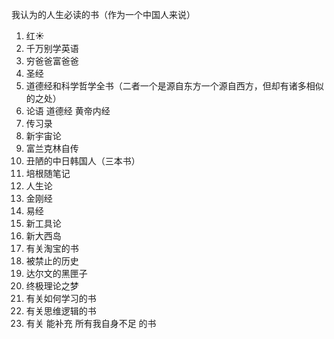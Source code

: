 我认为的人生必读的书（作为一个中国人来说）

1.  红☀
2.  千万别学英语
3.  穷爸爸富爸爸
4.  圣经
5.  道德经和科学哲学全书（二者一个是源自东方一个源自西方，但却有诸多相似的之处）
6.  论语 道德经 黄帝内经
7.  传习录
8.  新宇宙论
9.  富兰克林自传
10.  丑陋的中日韩国人（三本书）
11.  培根随笔记
12.  人生论
13.  金刚经
14.  易经
15.  新工具论
16.  新大西岛
17.  有关淘宝的书
18.  被禁止的历史
19.  达尔文的黑匣子
20.  终极理论之梦
21.  有关如何学习的书
22.  有关思维逻辑的书
23.  有关 能补充 所有我自身不足 的书